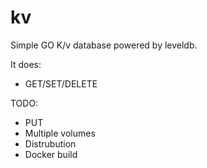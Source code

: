 # kv
Simple GO K/v database powered by leveldb.

It does:
- GET/SET/DELETE

TODO:
- PUT
- Multiple volumes
- Distrubution
- Docker build
